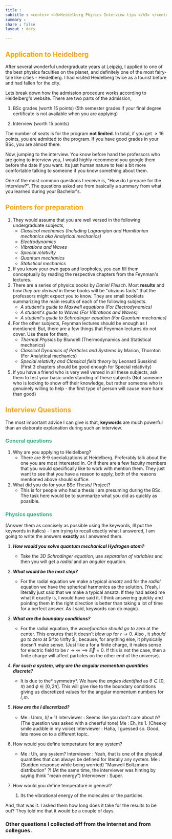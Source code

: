 ```yaml
---
title :
subtitle : <center> <h3>Heidelberg Physics Interview tips </h3> </center>
summary :
share : false
layout : docs

---
```


## <span style = "color:orange"> Application to Heidelberg </span>

After several wonderful undergraduate years at Leipzig,  I applied to one of the best physics faculties on the planet, and definitely one of the most fairy-tale like cities - Heidelberg. I had visited Heidelberg twice as a tourist before and had fallen for the city.

Lets break down how the admission procedure works according to Heidelberg's website. There are two parts of the admission,

1. BSc grades (worth 15 points) (5th semester grades if your final degree certificate is not available when you are applying)

2. Interview (worth 15 points)

The number of seats is for the program **not limited**. In total, if you get $\geq 16$ points, you are admitted to the program. If you have good grades in your BSc, you are almost there.

Now, jumping to the interview. You know before hand the professors who are going to interview you, I would highly recommend you google them before the date if you want. Its just human nature to feel a bit more comfortable talking to someone if you know something about them.

One of the most common questions I receive is, "How do I prepare for the interview?". The questions asked are from basically a summary from what you learned during your Bachelor's.

## <span style = "color:orange"> Pointers for preparation </span>

1. They would assume that you are well versed in the following undergraduate subjects, 
   - *Classical mechanics (Including Lagrangian and Hamiltonian mechanics aka Analytical mechanics)*
   - *Electrodynamics*
   - *Vibrations and Waves*
   - *Special relativity*
   - *Quantum mechanics*
   - *Statistical mechanics*
2. If you know your own gaps and loopholes, you can fill them conceptually by reading the respective chapters from the Feynman's lectures. 
3. There are a series of physics books by *Daniel Fleisch*. Most **results** and *how they are derived* in these books will be "obvious facts" that the professors might expect you to know. They are small booklets summarizing the main results of each of the following subjects.
   - *A student's guide to Maxwell equations (For Electrodynamics)* 
   - *A student's guide to Waves (For Vibrations and Waves)*
   - *A student's guide to Schrodinger equation (For Quantum mechanics)* 
4. For the other subjects, Feynman lectures should be enough as I mentioned. But, there are a few things that Feynman lectures do not cover. Use these for them,
   - *Thermal Physics* by Blundell (Thermodynamics and Statistical mechanics)
   - *Classical Dynamics of Particles and Systems*  by Marion, Thornton (For Analytical mechanics)
   - *Special relativity and Classical field theory* by Leonard Susskind (First 3 chapters should be good enough for Special relativity)
5. If you have a friend who is very well versed in all these subjects, ask them to test your basic understanding of these subjects (Not someone who is looking to show off their knowledge, but rather someone who is genuinely willing to help -  the first type of person will cause more harm than good)

## <span style = "color:orange"> Interview Questions </span>

The most important advice I can give is that, **keywords** are much powerful than an elaborate explanation during such an interview.

### <span style = "color:#3db18b"> General questions </span>

1. Why are you applying to Heidelberg?
   - There are 8-9 specializations at Heidelberg. Preferably talk about the one you are most interested in. Or if there are a few faculty members that you would specifically like to work with mention them. They just want to see that you have a reason to apply, both of the reasons mentioned above should suffice.
2. What did you do for your BSc Thesis/ Project?
   - This is for people who had a thesis I am presuming during the BSc. The task here would be to summarize what you did as quickly as possible.

### <span style = "color:#3db18b"> Physics questions </span>

(Answer them as concisely as possible using the keywords, Ill put the keywords in italics) - I am trying to recall exactly what I answered, I am going to write the answers **exactly** as I answered them. 

1. ***How would you solve quantum mechanical Hydrogen atom?***
   
   - Take the *3D Schrodinger equation*, use *separation of variables* and then you will get a *radial* and an *angular* equation.

2. ***What would be the next step?***
   
   - For the radial equation we make a typical *ansatz* and for the *radial* equation we have the spherical harmonics as the solution.
     (Yeah, I literally just said that we make a typical ansatz. If they had asked me what it exactly is, I would have said it. I think answering quickly and pointing them in the right direction is better than taking a lot of time for a perfect answer. As I said, keywords can do magic).

3. ***What are the boundary conditions?***
   
   - For the radial equation, the *wavefunction should go to zero* at the center. This ensures that it doesn't *blow up* for $r\to 0$. Also , it *should go to zero* at $r\to \infty $ , because, for anything else, it physically doesn't make sense. (Just like a for a finite charge, it makes sense for electric field to be $r\to\infty\implies\vec{E}=0$. If this is not the case, then a finite charge will affect particles on the other end of the universe).

4. ***For such a system, why are the angular momentum quantities discrete?***
   
   - It is due to the* symmetry*. We have the *angles identified* as $\theta\in[0,\pi)$ and $\phi\in[0,2\pi]$. This will give rise to the boundary conditions giving us discretized values for the angular momentum numbers for $l,m$.

5. ***How are the $l$ discretized?***
   
   - Me : Umm, $l(l\pm1)$
     Interviewer : Seems like you don't care about $\hbar$? (The question was asked with a cheerful tone)
     Me : Eh, its 1. (Cheeky smile audible in my voice)
     Interviewer : Haha, I guessed so. Good, lets move on to a different topic.

6. How would you define temperature for any system?
   
   - Me : Uh, any system?   Interviewer : Yeah, that is one of the physical quantities that can always be defined for literally any system.
     Me : (Sudden response while being worried) "Maxwell Boltzmann distribution" ?! (At the same time, the interviewer was hinting by saying think "mean energy")
     Interviewer : Super.

7. How would you define temperature in general?
   
   1. Its the vibrational energy of the molecules or the particles.

And, that was it. I asked them how long does it take for the results to be out? They told me that it would be a couple of days.

### Other questions I collected off from the internet and from collegues.
